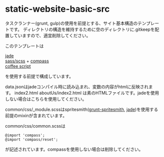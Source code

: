 static-website-basic-src
=================

タスクランナー(grunt, gulp)の使用を前提とする、サイト基本構造のテンプレートです。
ディレクトリの構造を維持するために空のディレクトリに.gitkeepを配置していますので、適宜削除してください。

このテンプレートは

<a href="http://jade-lang.com/" target="_blank">jade</a>  
<a href="http://sass-lang.com/" target="_blank">sass/scss</a> + <a href="http://compass-style.org/" target="_blank">compass</a>  
<a href="http://coffeescript.org/" target="jade">coffee script</a>

を使用する前提で構成しています。

data.jsonはjadeコンパイル時に読み込まれ、変数の内容がhtmlに反映されます。
index2.html
aboutUs/index2.html
は素のHTMLファイルです。jadeを使用しない場合はこちらを使用してください。

common/css/_module.scssはspritesmith(<a href="https://github.com/Ensighten/grunt-spritesmith" target="_blank">grunt-spritesmith</a>, <a href="https://github.com/twolfson/gulp.spritesmith" target="gulp-spritesmith">jade</a>)を使用する前提のmixinが含まれています。

common/css/common.scssは

```
@import 'compass';
@import 'compass/reset';
```

が記述されています。compassを使用しない場合は削除してください。
